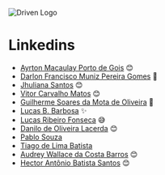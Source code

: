 
![Driven Logo](https://uploads-ssl.webflow.com/62235d098ddf9185c2d74422/622c0e0746587f694e5361b5_Driven_pink.png)

# Linkedins

- [Ayrton Macaulay Porto de Gois](https://www.linkedin.com/in/ayrton-porto/) :blush:
- [Darlon Francisco Muniz Pereira Gomes](https://www.linkedin.com/in/darlon-gomes/) 🧰
- [Jhuliana Santos](https://www.linkedin.com/in/jhuzinha/) :blush:
- [Vitor Carvalho Matos](https://www.linkedin.com/in/vitor-carvalho-matos-6345a3234/) :blush:
- [Guilherme Soares da Mota de Oliveira](https://www.linkedin.com/in/guilherme-oliveira-5b292ba3/) 😬
- [Lucas B. Barbosa](https://www.linkedin.com/in/lucas-b-barbosa-12a157216/) :sparkles:
- [Lucas Ribeiro Fonseca](www.linkedin.com/in/lucasrfon) :sweat_smile:
- [Danilo de Oliveira Lacerda](https://www.linkedin.com/in/daniloolacerda/) 😊
- [Pablo Souza](https://www.linkedin.com/in/pablo-souza-641a9a225/)
- [Tiago de Lima Batista](https://www.linkedin.com/in/tiago-de-lima-613291213/)
- [Audrey Wallace da Costa Barros](https://www.linkedin.com/in/audrey-wallace-da-costa-barros-160674184/) :blush:
- [Hector Antônio Batista Santos](https://www.linkedin.com/in/hectorsantos/) :blush:
